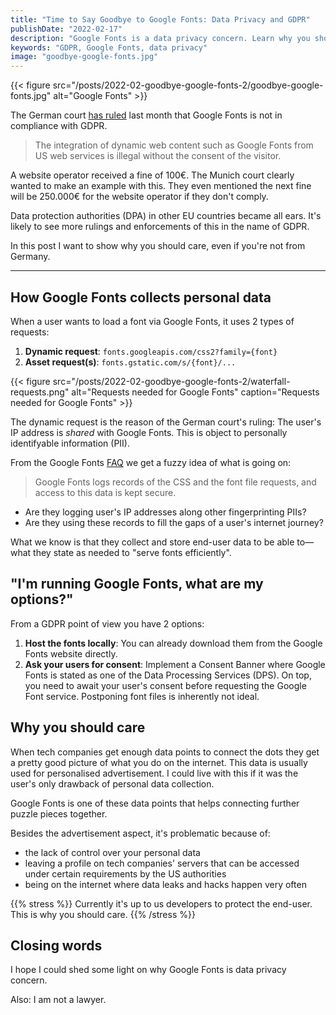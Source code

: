 ```yaml
---
title: "Time to Say Goodbye to Google Fonts: Data Privacy and GDPR"
publishDate: "2022-02-17"
description: "Google Fonts is a data privacy concern. Learn why you should care."
keywords: "GDPR, Google Fonts, data privacy"
image: "goodbye-google-fonts.jpg"
---
```


{{< figure src="/posts/2022-02-goodbye-google-fonts-2/goodbye-google-fonts.jpg" alt="Google Fonts" >}}

The German court [has ruled](https://rewis.io/urteile/urteil/lhm-20-01-2022-3-o-1749320/) last month that Google Fonts is not in compliance with GDPR.

> The integration of dynamic web content such as Google Fonts from US web services is illegal without the consent of the visitor.

A website operator received a fine of 100€. The Munich court clearly wanted to make an example with this. They even mentioned the next fine will be 250.000€ for the website operator if they don't comply.

Data protection authorities (DPA) in other EU countries became all ears. It's likely to see more rulings and enforcements of this in the name of GDPR.

In this post I want to show why you should care, even if you're not from Germany.

---

## How Google Fonts collects personal data

When a user wants to load a font via Google Fonts, it uses 2 types of requests:
1. **Dynamic request**: `fonts.googleapis.com/css2?family={font}`
2. **Asset request(s)**: `fonts.gstatic.com/s/{font}/...`

{{< figure src="/posts/2022-02-goodbye-google-fonts-2/waterfall-requests.png" alt="Requests needed for Google Fonts" caption="Requests needed for Google Fonts" >}}

The dynamic request is the reason of the German court's ruling: The user's IP address is _shared_ with Google Fonts. This is object to personally identifyable information (PII).

From the Google Fonts [FAQ](https://developers.google.com/fonts/faq#what_does_using_the_google_fonts_api_mean_for_the_privacy_of_my_users) we get a fuzzy idea of what is going on:

> Google Fonts logs records of the CSS and the font file requests, and access to this data is kept secure.

* Are they logging user's IP addresses along other fingerprinting PIIs?
* Are they using these records to fill the gaps of a user's internet journey?

What we know is that they collect and store end-user data to be able to—what they state as needed to "serve fonts efficiently".

## "I'm running Google Fonts, what are my options?"

From a GDPR point of view you have 2 options:

1. **Host the fonts locally**: You can already download them from the Google Fonts website directly.
2. **Ask your users for consent**: Implement a Consent Banner where Google Fonts is stated as one of the Data Processing Services (DPS). On top, you need to await your user's consent before requesting the Google Font service. Postponing font files is inherently not ideal.

## Why you should care

When tech companies get enough data points to connect the dots they get a pretty good picture of what you do on the internet. This data is usually used for personalised advertisement. I could live with this if it was the user's only drawback of personal data collection.

Google Fonts is one of these data points that helps connecting further puzzle pieces together.

Besides the advertisement aspect, it's problematic because of:
* the lack of control over your personal data
* leaving a profile on tech companies' servers that can be accessed under certain requirements by the US authorities
* being on the internet where data leaks and hacks happen very often

{{% stress %}}
Currently it's up to us developers to protect the end-user. This is why you should care.
{{% /stress %}}

## Closing words

I hope I could shed some light on why Google Fonts is data privacy concern.

Also: I am not a lawyer.